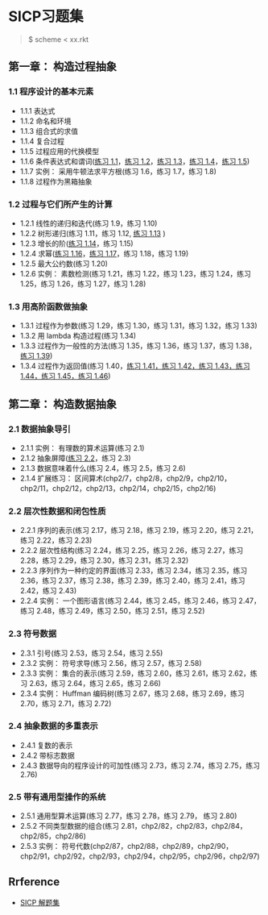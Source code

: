 # SICP习题集
> $ scheme < xx.rkt

## 第一章： 构造过程抽象
### 1.1 程序设计的基本元素
- 1.1.1 表达式
- 1.1.2 命名和环境
- 1.1.3 组合式的求值
- 1.1.4 复合过程
- 1.1.5 过程应用的代换模型
- 1.1.6 条件表达式和谓词([练习 1.1]()，[练习 1.2]()，[练习 1.3](Chapter1/E1.3.md)，[练习 1.4](Chapter1/E1.4.md)，[练习 1.5](Chapter1/E1.5.md))
- 1.1.7 实例： 采用牛顿法求平方根(练习 1.6，练习 1.7，练习 1.8)
- 1.1.8 过程作为黑箱抽象

### 1.2 过程与它们所产生的计算
- 1.2.1 线性的递归和迭代(练习 1.9，练习 1.10)
- 1.2.2 树形递归(练习 1.11，练习 1.12, [练习 1.13]() )
- 1.2.3 增长的阶([练习 1.14]()，练习 1.15)
- 1.2.4 求幂([练习 1.16]()，[练习 1.17]()，练习 1.18，练习 1.19)
- 1.2.5 最大公约数(练习 1.20)
- 1.2.6 实例： 素数检测(练习 1.21，练习 1.22，练习 1.23，练习 1.24，练习 1.25，练习 1.26，练习 1.27，练习 1.28)


### 1.3 用高阶函数做抽象
- 1.3.1 过程作为参数(练习 1.29，练习 1.30，练习 1.31，练习 1.32，练习 1.33)
- 1.3.2 用 lambda 构造过程(练习 1.34)
- 1.3.3 过程作为一般性的方法(练习 1.35，练习 1.36，练习 1.37，练习 1.38，[练习 1.39]())
- 1.3.4 过程作为返回值(练习 1.40，[练习 1.41，练习 1.42，练习 1.43，练习 1.44，练习 1.45，练习 1.46]())

## 第二章： 构造数据抽象
### 2.1 数据抽象导引
- 2.1.1 实例： 有理数的算术运算(练习 2.1)
- 2.1.2 抽象屏障([练习 2.2]()，练习 2.3)
- 2.1.3 数据意味着什么(练习 2.4，练习 2.5，练习 2.6)
- 2.1.4 扩展练习： 区间算术(chp2/7，chp2/8，chp2/9，chp2/10，chp2/11，chp2/12，chp2/13，chp2/14，chp2/15，chp2/16)

### 2.2 层次性数据和闭包性质
- 2.2.1 序列的表示(练习 2.17，练习 2.18，练习 2.19，练习 2.20，练习 2.21，练习 2.22，练习 2.23)
- 2.2.2 层次性结构(练习 2.24，练习 2.25，练习 2.26，练习 2.27，练习 2.28，练习 2.29，练习 2.30，练习 2.31，练习 2.32)
- 2.2.3 序列作为一种约定的界面(练习 2.33，练习 2.34，练习 2.35，练习 2.36，练习 2.37，练习 2.38，练习 2.39，练习 2.40，练习 2.41，练习 2.42，练习 2.43)
- 2.2.4 实例： 一个图形语言(练习 2.44，练习 2.45，练习 2.46，练习 2.47，练习 2.48，练习 2.49，练习 2.50，练习 2.51，练习 2.52)

### 2.3 符号数据
- 2.3.1 引号(练习 2.53，练习 2.54，练习 2.55)
- 2.3.2 实例： 符号求导(练习 2.56，练习 2.57，练习 2.58)
- 2.3.3 实例： 集合的表示(练习 2.59，练习 2.60，练习 2.61，练习 2.62，练习 2.63，练习 2.64，练习 2.65，练习 2.66)
- 2.3.4 实例： Huffman 编码树(练习 2.67，练习 2.68，练习 2.69，练习 2.70，练习 2.71，练习 2.72)

### 2.4 抽象数据的多重表示
- 2.4.1 复数的表示
- 2.4.2 带标志数据
- 2.4.3 数据导向的程序设计的可加性(练习 2.73，练习 2.74，练习 2.75，练习 2.76)

### 2.5 带有通用型操作的系统
- 2.5.1 通用型算术运算(练习 2.77，练习 2.78，练习 2.79， 练习 2.80)
- 2.5.2 不同类型数据的组合(练习 2.81，chp2/82，chp2/83，chp2/84，chp2/85，chp2/86)
- 2.5.3 实例： 符号代数(chp2/87，chp2/88，chp2/89，chp2/90，chp2/91，chp2/92，chp2/93，chp2/94，chp2/95，chp2/96，chp2/97)

## Rrference
- [SICP 解题集](https://sicp.readthedocs.io/en/latest/)